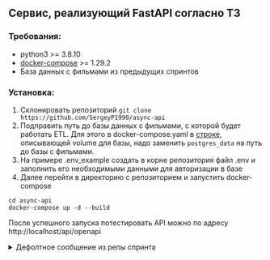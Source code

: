 ## Сервис, реализующий FastAPI согласно ТЗ


### Требования:
  - python3 >= 3.8.10
  - [docker-compose](https://docs.docker.com/compose/) >= 1.29.2
  - База данных с фильмами из предыдущих спринтов

### Установка:
1) Склонировать репозиторий
`git clone https://github.com/SergeyP1990/async-api`
2) Подправить путь до базы данных с фильмами, с которой будет работать ETL. Для этого в docker-compose.yaml в [строке](https://github.com/SergeyP1990/async-api/blob/7e64193e9a6775699b55ad7e125b1f1fe93d4056/docker-compose.yaml#L7), описывающей volume для базы, надо заменить `postgres_data` на путь до базы с фильмами.
3) На примере .env_example создать в корне репозитория файл .env и заполнить его необходимыми данными для авторизации в базе
4) Далее перейти в директорию с репозиторием и запустить docker-compose
  ```
  cd async-api
  docker-compose up -d --build
  ```
После успешного запуска потестировать API можно по адресу http://localhost/api/openapi

<details>
  <summary>Дефолтное сообщение из репы спринта</summary>
  # Проектная работа 4 спринта

  **Важное сообщение для тимлида:** для ускорения проверки проекта укажите ссылку на приватный репозиторий с командной работой в файле readme и отправьте свежее приглашение на аккаунт [BlueDeep](https://github.com/BigDeepBlue).

  В папке **tasks** ваша команда найдёт задачи, которые необходимо выполнить в первом спринте второго модуля.  Обратите внимание на задачи **00_create_repo** и **01_create_basis**. Они расцениваются как блокирующие для командной работы, поэтому их необходимо выполнить как можно раньше.

  Мы оценили задачи в стори поинтах, значения которых брались из [последовательности Фибоначчи](https://ru.wikipedia.org/wiki/Числа_Фибоначчи) (1,2,3,5,8,…).

  Вы можете разбить имеющиеся задачи на более маленькие, например, распределять между участниками команды не большие куски задания, а маленькие подзадачи. В таком случае не забудьте зафиксировать изменения в issues в репозитории.

  **От каждого разработчика ожидается выполнение минимум 40% от общего числа стори поинтов в спринте.**
</details>

